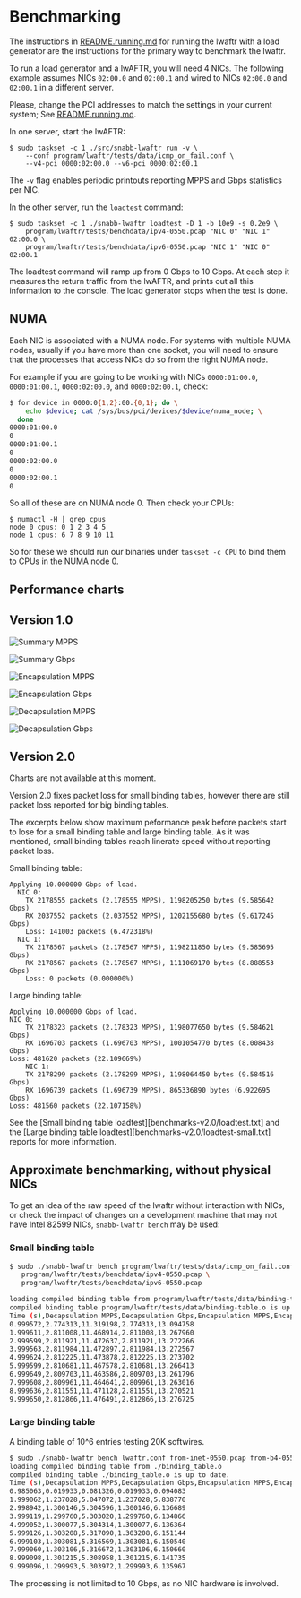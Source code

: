 # Benchmarking

The instructions in [README.running.md](README.running.md) for running the lwaftr
 with a load generator are the instructions for the primary way to benchmark the lwaftr.

To run a load generator and a lwAFTR, you will need 4 NICs. The following 
example assumes NICs `02:00.0` and `02:00.1` and wired to NICs `02:00.0` and
`02:00.1` in a different server.

Please, change the PCI addresses to match the settings in your current system; 
See [README.running.md](README.running.md).

In one server, start the lwAFTR:

```
$ sudo taskset -c 1 ./src/snabb-lwaftr run -v \
    --conf program/lwaftr/tests/data/icmp_on_fail.conf \
    --v4-pci 0000:02:00.0 --v6-pci 0000:02:00.1
```

The `-v` flag enables periodic printouts reporting MPPS and Gbps statistics per
NIC.

In the other server, run the `loadtest` command:

```
$ sudo taskset -c 1 ./snabb-lwaftr loadtest -D 1 -b 10e9 -s 0.2e9 \
    program/lwaftr/tests/benchdata/ipv4-0550.pcap "NIC 0" "NIC 1" 02:00.0 \
    program/lwaftr/tests/benchdata/ipv6-0550.pcap "NIC 1" "NIC 0" 02:00.1
```

The loadtest command will ramp up from 0 Gbps to 10 Gbps.  At each step it measures
the return traffic from the lwAFTR, and prints out all this information
to the console.  The load generator stops when the test is done.

## NUMA

Each NIC is associated with a NUMA node.  For systems with multiple NUMA
nodes, usually if you have more than one socket, you will need to ensure
that the processes that access NICs do so from the right NUMA node.

For example if you are going to be working with NICs `0000:01:00.0`,
`0000:01:00.1`, `0000:02:00.0`, and `0000:02:00.1`, check:

```bash
$ for device in 0000:0{1,2}:00.{0,1}; do \
    echo $device; cat /sys/bus/pci/devices/$device/numa_node; \
  done
0000:01:00.0
0
0000:01:00.1
0
0000:02:00.0
0
0000:02:00.1
0
```

So all of these are on NUMA node 0.  Then check your CPUs:

```
$ numactl -H | grep cpus
node 0 cpus: 0 1 2 3 4 5
node 1 cpus: 6 7 8 9 10 11
```

So for these we should run our binaries under `taskset -c CPU` to bind
them to CPUs in the NUMA node 0.

## Performance charts

## Version 1.0

![Summary MPPS](benchmarks-v1.0/lwaftr-mpps.png)

![Summary Gbps](benchmarks-v1.0/lwaftr-gbps.png)

![Encapsulation MPPS](benchmarks-v1.0/lwaftr-encapsulation-mpps.png)

![Encapsulation Gbps](benchmarks-v1.0/lwaftr-encapsulation-gbps.png)

![Decapsulation MPPS](benchmarks-v1.0/lwaftr-decapsulation-mpps.png)

![Decapsulation Gbps](benchmarks-v1.0/lwaftr-decapsulation-gbps.png)

## Version 2.0

Charts are not available at this moment.  

Version 2.0 fixes packet loss for small binding tables, however there are 
still packet loss reported for big binding tables.  

The excerpts below show maximum peformance peak before packets start to lose
for a small binding table and large binding table.  As it was mentioned, small
binding tables reach linerate speed without reporting packet loss.

Small binding table:

```
Applying 10.000000 Gbps of load.
  NIC 0:
    TX 2178555 packets (2.178555 MPPS), 1198205250 bytes (9.585642 Gbps)
    RX 2037552 packets (2.037552 MPPS), 1202155680 bytes (9.617245 Gbps)
    Loss: 141003 packets (6.472318%)
  NIC 1:
    TX 2178567 packets (2.178567 MPPS), 1198211850 bytes (9.585695 Gbps)
    RX 2178567 packets (2.178567 MPPS), 1111069170 bytes (8.888553 Gbps)
    Loss: 0 packets (0.000000%)
```

Large binding table:
    
```
Applying 10.000000 Gbps of load.
NIC 0:
    TX 2178323 packets (2.178323 MPPS), 1198077650 bytes (9.584621 Gbps)
    RX 1696703 packets (1.696703 MPPS), 1001054770 bytes (8.008438 Gbps)
Loss: 481620 packets (22.109669%)
    NIC 1:
    TX 2178299 packets (2.178299 MPPS), 1198064450 bytes (9.584516 Gbps)
    RX 1696739 packets (1.696739 MPPS), 865336890 bytes (6.922695 Gbps)
Loss: 481560 packets (22.107158%)
```

See the [Small binding table loadtest][benchmarks-v2.0/loadtest.txt] and the
[Large binding table loadtest][benchmarks-v2.0/loadtest-small.txt] reports for
more information.

## Approximate benchmarking, without physical NICs

To get an idea of the raw speed of the lwaftr without interaction with NICs,
or check the impact of changes on a development machine that may not have
Intel 82599 NICs, `snabb-lwaftr bench` may be used:

### Small binding table

```bash
$ sudo ./snabb-lwaftr bench program/lwaftr/tests/data/icmp_on_fail.conf \
   program/lwaftr/tests/benchdata/ipv4-0550.pcap \
   program/lwaftr/tests/benchdata/ipv6-0550.pcap

loading compiled binding table from program/lwaftr/tests/data/binding-table.o
compiled binding table program/lwaftr/tests/data/binding-table.o is up to date.
Time (s),Decapsulation MPPS,Decapsulation Gbps,Encapsulation MPPS,Encapsulation Gbps
0.999572,2.774313,11.319198,2.774313,13.094758
1.999611,2.811008,11.468914,2.811008,13.267960
2.999599,2.811921,11.472637,2.811921,13.272266
3.999563,2.811984,11.472897,2.811984,13.272567
4.999624,2.812225,11.473878,2.812225,13.273702
5.999599,2.810681,11.467578,2.810681,13.266413
6.999649,2.809703,11.463586,2.809703,13.261796
7.999608,2.809961,11.464641,2.809961,13.263016
8.999636,2.811551,11.471128,2.811551,13.270521
9.999650,2.812866,11.476491,2.812866,13.276725
```
### Large binding table

A binding table of 10^6 entries testing 20K softwires.

```bash
$ sudo ./snabb-lwaftr bench lwaftr.conf from-inet-0550.pcap from-b4-0550.pcap 
loading compiled binding table from ./binding_table.o
compiled binding table ./binding_table.o is up to date.
Time (s),Decapsulation MPPS,Decapsulation Gbps,Encapsulation MPPS,Encapsulation Gbps
0.985063,0.019933,0.081326,0.019933,0.094083
1.999062,1.237028,5.047072,1.237028,5.838770
2.998942,1.300146,5.304596,1.300146,6.136689
3.999119,1.299760,5.303020,1.299760,6.134866
4.999052,1.300077,5.304314,1.300077,6.136364
5.999126,1.303208,5.317090,1.303208,6.151144
6.999103,1.303081,5.316569,1.303081,6.150540
7.999060,1.303106,5.316672,1.303106,6.150660
8.999098,1.301215,5.308958,1.301215,6.141735
9.999096,1.299993,5.303972,1.299993,6.135967
```

The processing is not limited to 10 Gbps, as no NIC hardware is involved.
